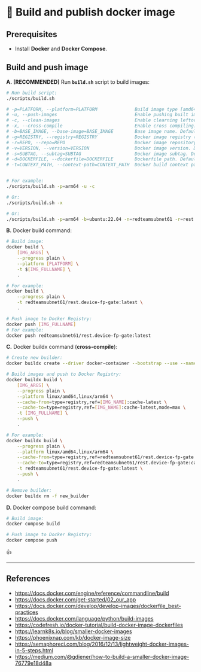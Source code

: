 # 🐳 Build and publish docker image

## Prerequisites

- Install **Docker** and **Docker Compose**.

## Build and push image

**A.** **[RECOMMENDED]** Run **`build.sh`** script to build images:

```sh
# Run build script:
./scripts/build.sh

# -p=PLATFORM, --platform=PLATFORM              Build image type [amd64 | arm64]. Default is current platform.
# -u, --push-images                             Enable pushing built images to Docker Registry.
# -c, --clean-images                            Enable clearning leftover images.
# -x, --cross-compile                           Enable cross compiling.
# -b=BASE_IMAGE, --base-image=BASE_IMAGE        Base image name. Default is "ubuntu:22.04".
# -g=REGISTRY, --registry=REGISTRY              Docker image registry (docker registry and username). Default is "redteamsubnet61".
# -r=REPO, --repo=REPO                          Docker image repository. Default is "rest.device-fp-gate".
# -v=VERSION, --version=VERSION                 Docker image version. Default read from "./src/api/__version__.py" file.
# -s=SUBTAG, --subtag=SUBTAG                    Docker image subtag. Default is "".
# -d=DOCKERFILE, --dockerfile=DOCKERFILE        Dockerfile path. Default is "./Dockerfile".
# -t=CONTEXT_PATH, --context-path=CONTEXT_PATH  Docker build context path. Default is ".".


# For example:
./scripts/build.sh -p=arm64 -u -c

# Or:
./scripts/build.sh -x

# Or:
./scripts/build.sh -p=arm64 -b=ubuntu:22.04 -n=redteamsubnet61 -r=rest.device-fp-gate -v=1.0.0 -s=-arm64 -d=./Dockerfile -t=. -u -c
```

**B.** Docker build command:

```sh
# Build image:
docker build \
    [IMG_ARGS] \
    --progress plain \
    --platform [PLATFORM] \
    -t $[IMG_FULLNAME] \
    .

# For example:
docker build \
    --progress plain \
    -t redteamsubnet61/rest.device-fp-gate:latest \
    .

# Push image to Docker Registry:
docker push [IMG_FULLNAME]
# For example:
docker push redteamsubnet61/rest.device-fp-gate:latest
```

**C.** Docker buildx command (**cross-compile**):

```sh
# Create new builder:
docker buildx create --driver docker-container --bootstrap --use --name new_builder

# Build images and push to Docker Registry:
docker buildx build \
    [IMG_ARGS] \
    --progress plain \
    --platform linux/amd64,linux/arm64 \
    --cache-from=type=registry,ref=[IMG_NAME]:cache-latest \
    --cache-to=type=registry,ref=[IMG_NAME]:cache-latest,mode=max \
    -t [IMG_FULLNAME] \
    --push \
    .

# For example:
docker buildx build \
    --progress plain \
    --platform linux/amd64,linux/arm64 \
    --cache-from=type=registry,ref=redteamsubnet61/rest.device-fp-gate:cache-latest \
    --cache-to=type=registry,ref=redteamsubnet61/rest.device-fp-gate:cache-latest,mode=max \
    -t redteamsubnet61/rest.device-fp-gate:latest \
    --push \
    .

# Remove builder:
docker buildx rm -f new_builder
```

**D.** Docker compose build command:

```sh
# Build image:
docker compose build

# Push image to Docker Registry:
docker compose push
```

👍

---

## References

- <https://docs.docker.com/engine/reference/commandline/build>
- <https://docs.docker.com/get-started/02_our_app>
- <https://docs.docker.com/develop/develop-images/dockerfile_best-practices>
- <https://docs.docker.com/language/python/build-images>
- <https://codefresh.io/docker-tutorial/build-docker-image-dockerfiles>
- <https://learnk8s.io/blog/smaller-docker-images>
- <https://phoenixnap.com/kb/docker-image-size>
- <https://semaphoreci.com/blog/2016/12/13/lightweight-docker-images-in-5-steps.html>
- <https://medium.com/@gdiener/how-to-build-a-smaller-docker-image-76779e18d48a>
